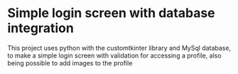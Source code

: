 # Simple login screen with database integration

This project uses python with the customtkinter library and MySql database, to make a simple login screen with validation for accessing a profile, also being possible to add images to the profile

